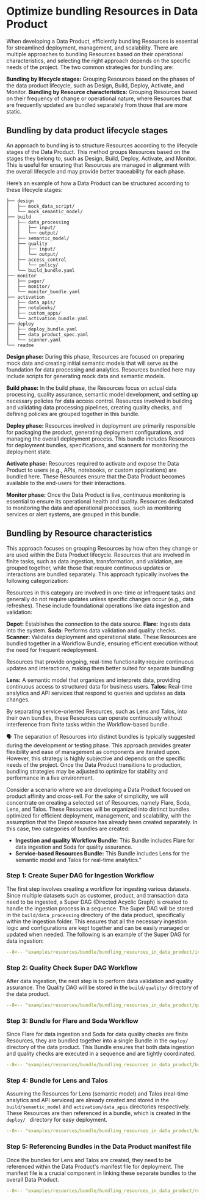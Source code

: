 # Optimize bundling Resources in Data Product

When developing a Data Product, efficiently bundling Resources is essential for streamlined deployment, management, and scalability. There are multiple approaches to bundling Resources based on their operational characteristics, and selecting the right approach depends on the specific needs of the project. The two common strategies for bundling are:

**Bundling by lifecycle stages:** Grouping Resources based on the phases of the data product lifecycle, such as Design, Build, Deploy, Activate, and Monitor.
**Bundling by Resource characteristics:** Grouping Resources based on their frequency of change or operational nature, where Resources that are frequently updated are bundled separately from those that are more static.

## Bundling by data product lifecycle stages

An approach to bundling is to structure Resources according to the lifecycle stages of the Data Product. This method groups Resources based on the stages they belong to, such as Design, Build, Deploy, Activate, and Monitor. This is useful for ensuring that Resources are managed in alignment with the overall lifecycle and may provide better traceability for each phase. 

Here’s an example of how a Data Product can be structured according to these lifecycle stages:

```
├── design
│   ├── mock_data_script/
│   └── mock_semantic_model/
├── build
│   ├── data_processing
│   │   ├── input/
│   │   └── output/
│   ├── semantic_model/
│   ├── quality
│   │   ├── input/
│   │   └── output/
│   ├── access_control
│   │   └── policy/
│   └── build_bundle.yaml
├── monitor
│   ├── pager/
│   ├── monitor/
│   └── monitor_bundle.yaml
├── activation
│   ├── data_apis/
│   ├── notebooks/
│   ├── custom_apps/
│   └── activation_bundle.yaml
├── deploy
│   ├── deploy_bundle.yaml
│   ├── data_product_spec.yaml
│   └── scanner.yaml
└── readme
```

**Design phase:** During this phase, Resources are focused on preparing mock data and creating initial semantic models that will serve as the foundation for data processing and analytics. Resources bundled here may include scripts for generating mock data and semantic models.

**Build phase:** In the build phase, the Resources focus on actual data processing, quality assurance, semantic model development, and setting up necessary policies for data access control. Resources involved in building and validating data processing pipelines, creating quality checks, and defining policies are grouped together in this bundle.

**Deploy phase:** Resources involved in deployment are primarily responsible for packaging the product, generating deployment configurations, and managing the overall deployment process. This bundle includes Resources for deployment bundles, specifications, and scanners for monitoring the deployment state.

**Activate phase:** Resources required to activate and expose the Data Product to users (e.g., APIs, notebooks, or custom applications) are bundled here. These Resources ensure that the Data Product becomes available to the end-users for their interactions.

**Monitor phase:** Once the Data Product is live, continuous monitoring is essential to ensure its operational health and quality. Resources dedicated to monitoring the data and operational processes, such as monitoring services or alert systems, are grouped in this bundle.

## Bundling by Resource characteristics

This approach focuses on grouping Resources by how often they change or are used within the Data Product lifecycle. Resources that are involved in finite tasks, such as data ingestion, transformation, and validation, are grouped together, while those that require continuous updates or interactions are bundled separately. This approach typically involves the following categorization:

Resources in this category are involved in one-time or infrequent tasks and generally do not require updates unless specific changes occur (e.g., data refreshes). These include foundational operations like data ingestion and validation:

**Depot:** Establishes the connection to the data source.
**Flare:** Ingests data into the system.
**Soda:** Performs data validation and quality checks.
**Scanner:** Validates deployment and operational state.
These Resources are bundled together in a Workflow Bundle, ensuring efficient execution without the need for frequent redeployment.

Resources that provide ongoing, real-time functionality require continuous updates and interactions, making them better suited for separate bundling:

**Lens:** A semantic model that organizes and interprets data, providing continuous access to structured data for business users.
**Talos:** Real-time analytics and API services that respond to queries and updates as data changes.

By separating service-oriented Resources, such as Lens and Talos, into their own bundles, these Resources can operate continuously without interference from finite tasks within the Workflow-based bundle.

<aside class="callout">
🗣️ The separation of Resources into distinct bundles is typically suggested during the development or testing phase. This approach provides greater flexibility and ease of management as components are iterated upon. However, this strategy is highly subjective and depends on the specific needs of the project. Once the Data Product transitions to production, bundling strategies may be adjusted to optimize for stability and performance in a live environment.
</aside>

Consider a scenario where we are developing a Data Product focused on product affinity and cross-sell. For the sake of simplicity, we will concentrate on creating a selected set of Resources, namely Flare, Soda, Lens, and Talos. These Resources will be organized into distinct bundles optimized for efficient deployment, management, and scalability, with the assumption that the Depot resource has already been created separately.
In this case, two categories of bundles are created:

- **Ingestion and quality Workflow Bundle:** This Bundle includes Flare for data ingestion and Soda for quality assurance.
- **Service-based Resources Bundle:** This Bundle includes Lens for the semantic model and Talos for real-time analytics."


### **Step 1: Create Super DAG for Ingestion Workflow**

The first step involves creating a workflow for ingesting various datasets. Since multiple datasets such as customer, product, and transaction data need to be ingested, a Super DAG (Directed Acyclic Graph) is created to handle the ingestion process in a sequence. The Super DAG will be stored in the `build/data_processing` directory of the data product, specifically within the ingestion folder. This ensures that all the necessary ingestion logic and configurations are kept together and can be easily managed or updated when needed. The following is an example of the Super DAG for data ingestion:

```yaml
--8<-- "examples/resources/bundle/bundling_resources_in_data_product/ingestion_dag.yml"
```

### **Step 2: Quality Check Super DAG Workflow**

After data ingestion, the next step is to perform data validation and quality assurance. The Quality DAG will be stored in the `build/quality/` directory of the data product. 

```yaml
--8<-- "examples/resources/bundle/bundling_resources_in_data_product/quality_dag.yml"
```


### **Step 3: Bundle for Flare and Soda Workflow**

Since Flare for data ingestion and Soda for data quality checks are finite Resources, they are bundled together into a single Bundle in the `deploy/` directory of the data product. This Bundle ensures that both data ingestion and quality checks are executed in a sequence and are tightly coordinated. 

```yaml
--8<-- "examples/resources/bundle/bundling_resources_in_data_product/bundle_for_dag.yml"
```

### **Step 4: Bundle for Lens and Talos**

Assuming the Resources for Lens (semantic model) and Talos (real-time analytics and API services) are already created and stored in the `build/semantic_model` and  `activation/data_apis` directories respectively. These Resources are then referenced in a bundle, which is created in the `deploy/ ` directory for easy deployment. 

```yaml
--8<-- "examples/resources/bundle/bundling_resources_in_data_product/bundle_for_lens_and_talos.yml"
```

### **Step 5: Referencing Bundles in the Data Product manifest file**

Once the bundles for Lens and Talos are created, they need to be referenced within the Data Product's manifest file for deployment. The manifest file is a crucial component in linking these separate bundles to the overall Data Product.

```yaml
--8<-- "examples/resources/bundle/bundling_resources_in_data_product/referncing_bundle.yml"
```

